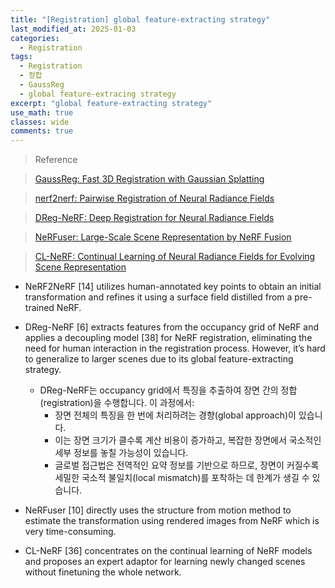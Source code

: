 ```yaml
---
title: "[Registration] global feature-extracting strategy"
last_modified_at: 2025-01-03
categories:
  - Registration
tags:
  - Registration
  - 정합
  - GaussReg
  - global feature-extracing strategy
excerpt: "global feature-extracting strategy"
use_math: true
classes: wide
comments: true
---
```


> Reference

> [GaussReg: Fast 3D Registration with Gaussian Splatting](https://www.ecva.net/papers/eccv_2024/papers_ECCV/papers/02380.pdf)

> [nerf2nerf: Pairwise Registration of Neural Radiance Fields](https://arxiv.org/pdf/2211.01600)

> [DReg-NeRF: Deep Registration for Neural Radiance Fields](https://openaccess.thecvf.com/content/ICCV2023/papers/Chen_DReg-NeRF_Deep_Registration_for_Neural_Radiance_Fields_ICCV_2023_paper.pdf)

> [NeRFuser: Large-Scale Scene Representation by NeRF Fusion](https://arxiv.org/pdf/2305.13307)

> [CL-NeRF: Continual Learning of Neural Radiance Fields for Evolving Scene Representation](https://proceedings.neurips.cc/paper_files/paper/2023/file/6c7154e394e24c69409256ccf8bf0804-Paper-Conference.pdf)

- NeRF2NeRF [14] utilizes human-annotated key points to obtain an initial transformation and refines it using a surface field distilled from a pre-trained NeRF. 

- DReg-NeRF [6] extracts features from the occupancy grid of NeRF and applies a decoupling model [38] for NeRF registration, eliminating the need for human interaction in the registration process. However, it’s hard to generalize to larger scenes due to its global feature-extracting strategy.
  - DReg-NeRF는 occupancy grid에서 특징을 추출하여 장면 간의 정합(registration)을 수행합니다. 이 과정에서:
    - 장면 전체의 특징을 한 번에 처리하려는 경향(global approach)이 있습니다.
    - 이는 장면 크기가 클수록 계산 비용이 증가하고, 복잡한 장면에서 국소적인 세부 정보를 놓칠 가능성이 있습니다.
    - 글로벌 접근법은 전역적인 요약 정보를 기반으로 하므로, 장면이 커질수록 세밀한 국소적 불일치(local mismatch)를 포착하는 데 한계가 생길 수 있습니다.

- NeRFuser [10] directly uses the structure from motion method to estimate the transformation using rendered images from NeRF which is very time-consuming. 

- CL-NeRF [36] concentrates on the continual learning of NeRF models and proposes an expert adaptor for learning newly changed scenes without finetuning the whole network.




